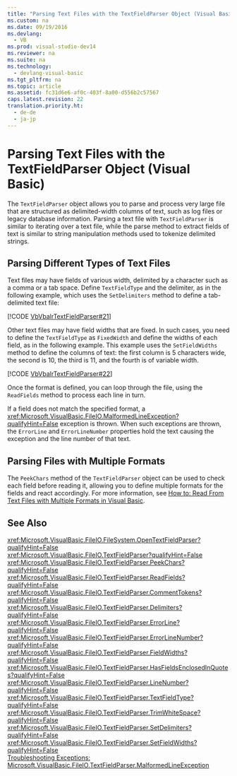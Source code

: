 ```yaml
---
title: "Parsing Text Files with the TextFieldParser Object (Visual Basic)"
ms.custom: na
ms.date: 09/19/2016
ms.devlang: 
  - VB
ms.prod: visual-studio-dev14
ms.reviewer: na
ms.suite: na
ms.technology: 
  - devlang-visual-basic
ms.tgt_pltfrm: na
ms.topic: article
ms.assetid: fc31d6e6-af0c-403f-8a00-d556b2c57567
caps.latest.revision: 22
translation.priority.ht: 
  - de-de
  - ja-jp
---
```

# Parsing Text Files with the TextFieldParser Object (Visual Basic)
The `TextFieldParser` object allows you to parse and process very large file that are structured as delimited-width columns of text, such as log files or legacy database information. Parsing a text file with `TextFieldParser` is similar to iterating over a text file, while the parse method to extract fields of text is similar to string manipulation methods used to tokenize delimited strings.  
  
## Parsing Different Types of Text Files  
 Text files may have fields of various width, delimited by a character such as a comma or a tab space. Define `TextFieldType` and the delimiter, as in the following example, which uses the `SetDelimiters` method to define a tab-delimited text file:  
  
 [!CODE [VbVbalrTextFieldParser#21](../CodeSnippet/VS_Snippets_VBCSharp/VbVbalrTextFieldParser#21)]  
  
 Other text files may have field widths that are fixed. In such cases, you need to define the `TextFieldType` as `FixedWidth` and define the widths of each field, as in the following example. This example uses the `SetFieldWidths` method to define the columns of text: the first column is 5 characters wide, the second is 10, the third is 11, and the fourth is of variable width.  
  
 [!CODE [VbVbalrTextFieldParser#22](../CodeSnippet/VS_Snippets_VBCSharp/VbVbalrTextFieldParser#22)]  
  
 Once the format is defined, you can loop through the file, using the `ReadFields` method to process each line in turn.  
  
 If a field does not match the specified format, a <xref:Microsoft.VisualBasic.FileIO.MalformedLineException?qualifyHint=False> exception is thrown. When such exceptions are thrown, the `ErrorLine` and `ErrorLineNumber` properties hold the text causing the exception and the line number of that text.  
  
## Parsing Files with Multiple Formats  
 The `PeekChars` method of the `TextFieldParser` object can be used to check each field before reading it, allowing you to define multiple formats for the fields and react accordingly. For more information, see [How to: Read From Text Files with Multiple Formats in Visual Basic](../Topic/How%20to:%20Read%20From%20Text%20Files%20with%20Multiple%20Formats%20in%20Visual%20Basic.md).  
  
## See Also  
 <xref:Microsoft.VisualBasic.FileIO.FileSystem.OpenTextFieldParser?qualifyHint=False>   
 <xref:Microsoft.VisualBasic.FileIO.TextFieldParser?qualifyHint=False>   
 <xref:Microsoft.VisualBasic.FileIO.TextFieldParser.PeekChars?qualifyHint=False>   
 <xref:Microsoft.VisualBasic.FileIO.TextFieldParser.ReadFields?qualifyHint=False>   
 <xref:Microsoft.VisualBasic.FileIO.TextFieldParser.CommentTokens?qualifyHint=False>   
 <xref:Microsoft.VisualBasic.FileIO.TextFieldParser.Delimiters?qualifyHint=False>   
 <xref:Microsoft.VisualBasic.FileIO.TextFieldParser.ErrorLine?qualifyHint=False>   
 <xref:Microsoft.VisualBasic.FileIO.TextFieldParser.ErrorLineNumber?qualifyHint=False>   
 <xref:Microsoft.VisualBasic.FileIO.TextFieldParser.FieldWidths?qualifyHint=False>   
 <xref:Microsoft.VisualBasic.FileIO.TextFieldParser.HasFieldsEnclosedInQuotes?qualifyHint=False>   
 <xref:Microsoft.VisualBasic.FileIO.TextFieldParser.LineNumber?qualifyHint=False>   
 <xref:Microsoft.VisualBasic.FileIO.TextFieldParser.TextFieldType?qualifyHint=False>   
 <xref:Microsoft.VisualBasic.FileIO.TextFieldParser.TrimWhiteSpace?qualifyHint=False>   
 <xref:Microsoft.VisualBasic.FileIO.TextFieldParser.SetDelimiters?qualifyHint=False>   
 <xref:Microsoft.VisualBasic.FileIO.TextFieldParser.SetFieldWidths?qualifyHint=False>   
 [Troubleshooting Exceptions: Microsoft.VisualBasic.FileIO.TextFieldParser.MalformedLineException](../Topic/Troubleshooting%20Exceptions:%20Microsoft.VisualBasic.FileIO.TextFieldParser.MalformedLineException.md)